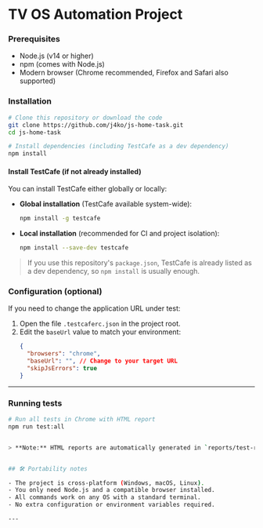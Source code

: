 # TV OS Automation Project

### Prerequisites
- Node.js (v14 or higher)
- npm (comes with Node.js)
- Modern browser (Chrome recommended, Firefox and Safari also supported)



### Installation
```bash
# Clone this repository or download the code
git clone https://github.com/j4ko/js-home-task.git
cd js-home-task

# Install dependencies (including TestCafe as a dev dependency)
npm install
```

#### Install TestCafe (if not already installed)

You can install TestCafe either globally or locally:

- **Global installation** (TestCafe available system-wide):
  ```bash
  npm install -g testcafe
  ```
- **Local installation** (recommended for CI and project isolation):
  ```bash
  npm install --save-dev testcafe
  ```

> If you use this repository's `package.json`, TestCafe is already listed as a dev dependency, so `npm install` is usually enough.



### Configuration (optional)
If you need to change the application URL under test:
1. Open the file `.testcaferc.json` in the project root.
2. Edit the `baseUrl` value to match your environment:
   ```json
   {
     "browsers": "chrome",
     "baseUrl": "", // Change to your target URL
     "skipJsErrors": true
   }
   ```

---
### Running tests
```bash
# Run all tests in Chrome with HTML report
npm run test:all


> **Note:** HTML reports are automatically generated in `reports/test-results.html` after each run.


## 🛠️ Portability notes

- The project is cross-platform (Windows, macOS, Linux).
- You only need Node.js and a compatible browser installed.
- All commands work on any OS with a standard terminal.
- No extra configuration or environment variables required.

---


